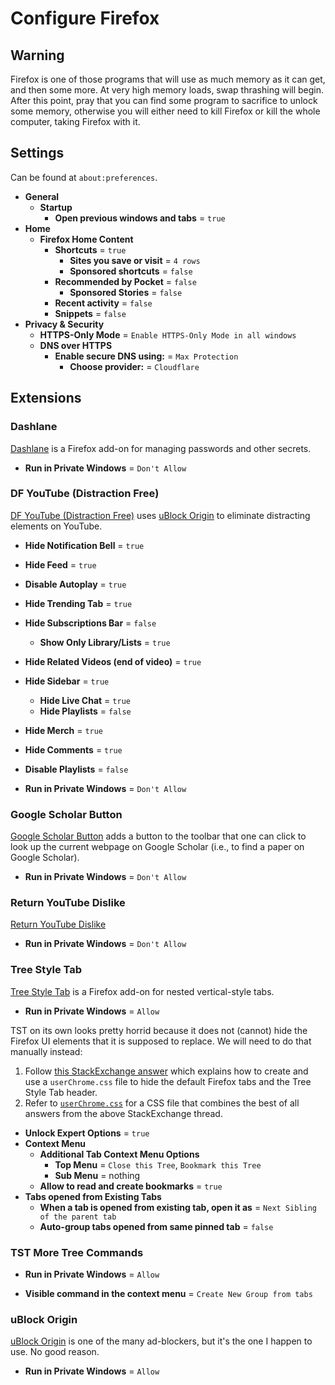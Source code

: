# Configure Firefox

## Warning

Firefox is one of those programs that will use as much memory as it can get, and then some more.
At very high memory loads, swap thrashing will begin.
After this point, pray that you can find some program to sacrifice to unlock some memory, otherwise you will either need to kill Firefox or kill the whole computer, taking Firefox with it.

## Settings

Can be found at `about:preferences`.

- **General**
  - **Startup**
    - **Open previous windows and tabs** = `true`
- **Home**
  - **Firefox Home Content**
    - **Shortcuts** = `true`
      - **Sites you save or visit** = `4 rows`
      - **Sponsored shortcuts** = `false`
    - **Recommended by Pocket** = `false`
      - **Sponsored Stories** = `false`
    - **Recent activity** = `false`
    - **Snippets** = `false`
- **Privacy & Security**
  - **HTTPS-Only Mode** = `Enable HTTPS-Only Mode in all windows`
  - **DNS over HTTPS**
    - **Enable secure DNS using:** = `Max Protection`
      - **Choose provider:** = `Cloudflare`

## Extensions

### Dashlane

[Dashlane](https://addons.mozilla.org/firefox/addon/dashlane/) is a Firefox add-on for managing passwords and other secrets.

- **Run in Private Windows** = `Don't Allow`

### DF YouTube (Distraction Free)

[DF YouTube (Distraction Free)](https://addons.mozilla.org/firefox/addon/df-youtube/) uses [uBlock Origin](#ublock-origin) to eliminate distracting elements on YouTube.

- **Hide Notification Bell** = `true`
- **Hide Feed** = `true`
- **Disable Autoplay** = `true`
- **Hide Trending Tab** = `true`
- **Hide Subscriptions Bar** = `false`
  - **Show Only Library/Lists** = `true`
- **Hide Related Videos (end of video)** = `true`
- **Hide Sidebar** = `true`
  - **Hide Live Chat** = `true`
  - **Hide Playlists** = `false`
- **Hide Merch** = `true`
- **Hide Comments** = `true`
- **Disable Playlists** = `false`

- **Run in Private Windows** = `Don't Allow`

### Google Scholar Button

[Google Scholar Button](https://addons.mozilla.org/firefox/addon/google-scholar-button/) adds a button to the toolbar that one can click to look up the current webpage on Google Scholar (i.e., to find a paper on Google Scholar).

- **Run in Private Windows** = `Don't Allow`

### Return YouTube Dislike

[Return YouTube Dislike](https://addons.mozilla.org/firefox/addon/return-youtube-dislikes/)

- **Run in Private Windows** = `Don't Allow`

### Tree Style Tab

[Tree Style Tab](https://addons.mozilla.org/firefox/addon/tree-style-tab/) is a Firefox add-on for nested vertical-style tabs.

- **Run in Private Windows** = `Allow`

TST on its own looks pretty horrid because it does not (cannot) hide the Firefox UI elements that it is supposed to replace. We will need to do that manually instead:

1. Follow [this StackExchange answer](https://superuser.com/a/1619663) which explains how to create and use a `userChrome.css` file to hide the default Firefox tabs and the Tree Style Tab header.
2. Refer to [`userChrome.css`](./userChrome.css) for a CSS file that combines the best of all answers from the above StackExchange thread.

- **Unlock Expert Options** = `true`
- **Context Menu**
  - **Additional Tab Context Menu Options**
    - **Top Menu** = `Close this Tree`, `Bookmark this Tree`
    - **Sub Menu** = nothing
  - **Allow to read and create bookmarks** = `true`
- **Tabs opened from Existing Tabs**
  - **When a tab is opened from existing tab, open it as** = `Next Sibling of the parent tab`
  - **Auto-group tabs opened from same pinned tab** = `false`

### TST More Tree Commands

- **Run in Private Windows** = `Allow`

- **Visible command in the context menu** = `Create New Group from tabs`

### uBlock Origin

[uBlock Origin](https://addons.mozilla.org/firefox/addon/ublock-origin/) is one of the many ad-blockers, but it's the one I happen to use. No good reason.

- **Run in Private Windows** = `Allow`

